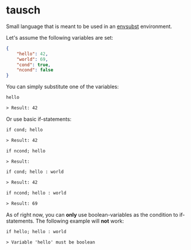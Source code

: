 # tausch

Small language that is meant to be used in an
[envsubst](https://man7.org/linux/man-pages/man1/envsubst.1.html) environment.

Let's assume the following variables are set:
```json
{
    "hello": 42,
    "world": 69,
    "cond": true,
    "ncond": false
}
```

You can simply substitute one of the variables:
```txt
hello

> Result: 42
```

Or use basic if-statements:
```txt
if cond; hello

> Result: 42
```

```txt
if ncond; hello

> Result:
```

```txt
if cond; hello : world

> Result: 42
```

```txt
if ncond; hello : world

> Result: 69
```

As of right now, you can **only** use boolean-variables as the condition
to if-statements. The following example will **not** work:
```txt
if hello; hello : world

> Variable 'hello' must be boolean
```
